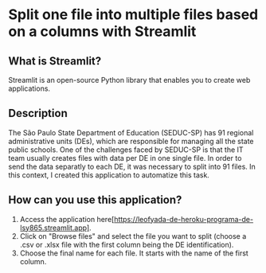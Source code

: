 # Split one file into multiple files based on a columns with Streamlit 

## What is Streamlit?

Streamlit is an open-source Python library that enables you to create web applications.

## Description

The São Paulo State Department of Education (SEDUC-SP) has 91 regional administrative units (DEs),
which are responsible for managing all the state public schools. One of the challenges faced by SEDUC-SP
is that the IT team usually creates files with data per DE in one single file. In order to send the 
data separatly to each DE, it was necessary to split into 91 files. In this context, I created this
application to automatize this task.

## How can you use this application?

1. Access the application here[https://leofyada-de-heroku-programa-de-lsy865.streamlit.app].
2. Click on "Browse files" and select the file you want to split (choose a .csv or .xlsx file with the first column being the DE identification). 
3. Choose the final name for each file. It starts with the name of the first column.    

